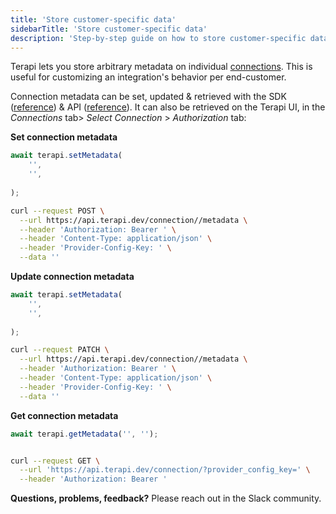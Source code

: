 ```yaml
---
title: 'Store customer-specific data'
sidebarTitle: 'Store customer-specific data'
description: 'Step-by-step guide on how to store customer-specific data retrievable in your app, in Terapi integration scripts, and on the Terapi UI.'
---
```


Terapi lets you store arbitrary metadata on individual [connections](). This is useful for customizing an integration's behavior per end-customer.

Connection metadata can be set, updated & retrieved with the SDK ([reference]()) & API ([reference]()). It can also be retrieved on the Terapi UI, in the _Connections_ tab> _Select Connection_ > _Authorization_ tab:

**Set connection metadata**




```typescript
await terapi.setMetadata(
    '', 
    '', 
    
);
```




```bash
curl --request POST \
  --url https://api.terapi.dev/connection//metadata \
  --header 'Authorization: Bearer ' \
  --header 'Content-Type: application/json' \
  --header 'Provider-Config-Key: ' \
  --data ''
```





**Update connection metadata**




```typescript
await terapi.setMetadata(
    '', 
    '', 
    
);
```




```bash
curl --request PATCH \
  --url https://api.terapi.dev/connection//metadata \
  --header 'Authorization: Bearer ' \
  --header 'Content-Type: application/json' \
  --header 'Provider-Config-Key: ' \
  --data ''
```





**Get connection metadata**




```typescript
await terapi.getMetadata('', '');
```




```bash

curl --request GET \
  --url 'https://api.terapi.dev/connection/?provider_config_key=' \
  --header 'Authorization: Bearer '

```






**Questions, problems, feedback?** Please reach out in the Slack community.

